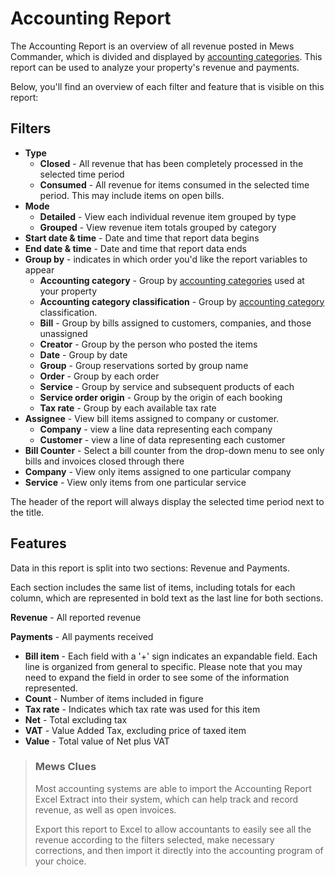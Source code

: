 # Accounting Report

The Accounting Report is an overview of all revenue posted in Mews Commander, which is divided and displayed by [accounting categories](../settings/finance-settings/accounting-categories.md). This report can be used to analyze your property's revenue and payments.

Below, you'll find an overview of each filter and feature that is visible on this report:

## Filters

* **Type**
  * **Closed** - All revenue that has been completely processed in the selected time period
  * **Consumed** - All revenue for items consumed in the selected time period. This may include items on open bills.
* **Mode**
  * **Detailed** - View each individual revenue item grouped by type
  * **Grouped** - View revenue item totals grouped by category
* **Start date & time** - Date and time that report data begins
* **End date & time** - Date and time that report data ends
* **Group by** - indicates in which order you'd like the report variables to appear
  * **Accounting category** - Group by [accounting categories](../settings/finance-settings/accounting-categories.md) used at your property
  * **Accounting category classification** - Group by [accounting category](../settings/finance-settings/accounting-categories.md) classification. 
  * **Bill** - Group by bills assigned to customers, companies, and those unassigned
  * **Creator** - Group by the person who posted the items
  * **Date** - Group by date
  * **Group** - Group reservations sorted by group name
  * **Order** - Group by each order
  * **Service** - Group by service and subsequent products of each
  * **Service order origin** - Group by the origin of each booking
  * **Tax rate** - Group by each available tax rate
* **Assignee** - View bill items assigned to company or customer.
  * **Company** - view a line data representing each company
  * **Customer** - view a line of data representing each customer
* **Bill Counter** - Select a bill counter from the drop-down menu to see only bills and invoices closed through there
* **Company** - View only items assigned to one particular company
* **Service** - View only items from one particular service

The header of the report will always display the selected time period next to the title.

## Features

Data in this report is split into two sections: Revenue and Payments.

Each section includes the same list of items, including totals for each column, which are represented in bold text as the last line for both sections.

**Revenue** - All reported revenue

**Payments** - All payments received

* **Bill item** - Each field with a '+' sign indicates an expandable field. Each line is organized from general to specific. Please note that you may need to expand the field in order to see some of the information represented. 
* **Count** - Number of items included in figure
* **Tax rate** - Indicates which tax rate was used for this item
* **Net** - Total excluding tax
* **VAT** - Value Added Tax, excluding price of taxed item
* **Value** - Total value of Net plus VAT

> ### Mews Clues
>
> Most accounting systems are able to import the Accounting Report Excel Extract into their system, which can help track and record revenue, as well as open invoices.
>
> Export this report to Excel to allow accountants to easily see all the revenue according to the filters selected, make necessary corrections, and then import it directly into the accounting program of your choice.


